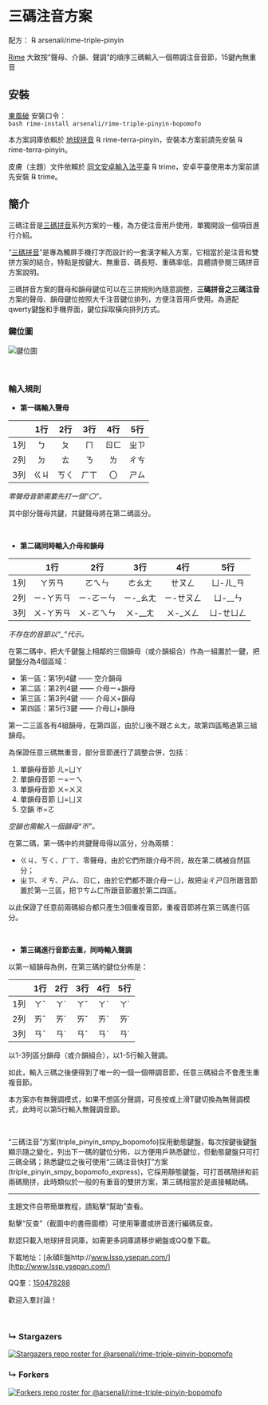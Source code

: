 # 三碼注音方案

配方： ℞ arsenali/rime-triple-pinyin

[Rime](https://rime.im/) 大致按“聲母、介韻、聲調”的順序三碼輸入一個帶調注音音節，15鍵內無重音

## 安裝

[東風破](https://github.com/rime/plum) 安裝口令： <code> bash rime-install arsenali/rime-triple-pinyin-bopomofo </code>

本方案詞庫依賴於 [地球拼音](https://github.com/rime/rime-terra-pinyin) ℞ rime-terra-pinyin，安裝本方案前請先安裝 ℞ rime-terra-pinyin。

皮膚（主題）文件依賴於 [同文安卓輸入法平臺](https://github.com/osfans/trime) ℞ trime，安卓平臺使用本方案前請先安裝 ℞ trime。


## 簡介

三碼注音是[三碼拼音](https://github.com/arsenali/rime-triple-pinyin)系列方案的一種，為方便注音用戶使用，單獨開設一個項目進行介紹。

“[三碼拼音](https://github.com/arsenali/rime-triple-pinyin)”是專為觸屏手機打字而設計的一套漢字輸入方案，它相當於是注音和雙拼方案的結合，特點是按鍵大、無重音、碼長短、重碼率低，具體請參閱三碼拼音方案說明。

三碼拼音方案的聲母和韻母鍵位可以在三拼規則內隨意調整，**三碼拼音之三碼注音**方案的聲母、韻母鍵位按照大千注音鍵位排列，方便注音用戶使用。為適配qwerty鍵盤和手機界面，鍵位採取橫向排列方式。

### 鍵位圖

![鍵位圖](https://user-images.githubusercontent.com/27876448/162972517-2a53a39d-704c-4e84-8324-106a42a17b91.jpg)


<br>

### 輸入規則

- **第一碼輸入聲母**

||1行|2行|3行|4行|5行
:---:|:---:|:---:|:---:|:---:|:---:
1列|ㄅ|ㄆ|ㄇ|ㄖㄈ|ㄓㄗ
2列|ㄉ|ㄊ|ㄋ|ㄌ|ㄔㄘ
3列|ㄍㄐ|ㄎㄑ|ㄏㄒ|〇|ㄕㄙ

_零聲母音節需要先打一個“〇”。_

其中部分聲母共鍵，共鍵聲母將在第二碼區分。

<br>

- **第二碼同時輸入介母和韻母**

||1行|2行|3行|4行|5行
:---:|:---:|:---:|:---:|:---:|:---:
1列|ㄚㄞㄢ|ㄛㄟㄣ|ㄜㄠㄤ|ㄝㄡㄥ|ㄩ-ㄦ\_ㄢ
2列|ㄧ-ㄚㄞㄢ|ㄧ-ㄛㄧㄣ|ㄧ-\_ㄠㄤ|ㄧ-ㄝㄡㄥ|ㄩ-\_\_ㄣ
3列|ㄨ-ㄚㄞㄢ|ㄨ-ㄛㄟㄣ|ㄨ-\_\_ㄤ|ㄨ-\_ㄨㄥ|ㄩ-ㄝㄩㄥ

_不存在的音節以“\_”代示。_

在第二碼中，把大千鍵盤上相鄰的三個韻母（或介韻組合）作為一組置於一鍵，把鍵盤分為4個區域：
- 第一區：第1列4鍵 —— 空介韻母
- 第二區：第2列4鍵 —— 介母ㄧ+韻母
- 第三區：第3列4鍵 —— 介母ㄨ+韻母
- 第四區：第5行3鍵 —— 介母ㄩ+韻母

第一二三區各有4組韻母，在第四區，由於ㄩ後不跟ㄜㄠㄤ，故第四區略過第三組韻母。


為保證任意三碼無重音，部分音節進行了調整合併，包括：
1. 單韻母音節 ㄦ=ㄩㄚ
2. 單韻母音節 ㄧ=ㄧㄟ
3. 單韻母音節 ㄨ=ㄨㄡ
4. 單韻母音節 ㄩ=ㄩㄡ
5. 空韻 ㄭ=ㄛ

_空韻也需輸入一個韻母“ㄭ”。_

在第二碼，第一碼中的共鍵聲母得以區分，分為兩類：
- ㄍㄐ、ㄎㄑ、ㄏㄒ、零聲母，由於它們所跟介母不同，故在第二碼被自然區分；
- ㄓㄗ、ㄔㄘ、ㄕㄙ、ㄖㄈ，由於它們都不跟介母ㄧㄩ，故把ㄓㄔㄕㄖ所跟音節置於第一三區，把ㄗㄘㄙㄈ所跟音節置於第二四區。

以此保證了任意前兩碼組合都只產生3個重複音節，重複音節將在第三碼進行區分。

<br>

- **第三碼進行音節去重，同時輸入聲調**

以第一組韻母為例，在第三碼的鍵位分佈是：

||1行|2行|3行|4行|5行
:---:|:---:|:---:|:---:|:---:|:---:
1列|ㄚˉ|ㄚˊ|ㄚˇ|ㄚˋ|ㄚ˙
2列|ㄞˉ|ㄞˊ|ㄞˇ|ㄞˋ|ㄞ˙
3列|ㄢˉ|ㄢˊ|ㄢˇ|ㄢˋ|ㄢ˙

以1-3列區分韻母（或介韻組合），以1-5行輸入聲調。

如此，輸入三碼之後便得到了唯一的一個一個帶調音節，任意三碼組合不會產生重複音節。

本方案亦有無聲調模式，如果不想區分聲調，可長按或上滑T鍵切換為無聲調模式，此時可以第5行輸入無聲調音節。

<br>

“三碼注音”方案(triple_pinyin_smpy_bopomofo)採用動態鍵盤，每次按鍵後鍵盤顯示隨之變化，列出下一碼的鍵位分佈，以方便用戶熟悉鍵位，但動態鍵盤只可打三碼全碼；熟悉鍵位之後可使用“三碼注音快打”方案(triple_pinyin_smpy_bopomofo_express)，它採用靜態鍵盤，可打首碼簡拼和前兩碼簡拼，此時類似於一般的有重音的雙拼方案，第三碼相當於是直接輔助碼。


---

主題文件自帶簡單教程，請點擊“幫助”查看。

點擊“反查”（截圖中的書冊圖標）可使用筆畫或拼音進行編碼反查。

默認只載入地球拼音詞庫，如需更多詞庫請移步網盤或QQ羣下載。

下載地址：[永碩E盤http://www.lssp.ysepan.com/](http://www.lssp.ysepan.com/)

QQ羣：[150478288](https://jq.qq.com/?_wv=1027&k=5wf1uTQ)

歡迎入羣討論！

<br>

### &#8627; Stargazers
[![Stargazers repo roster for @arsenali/rime-triple-pinyin-bopomofo](https://reporoster.com/stars/arsenali/rime-triple-pinyin-bopomofo)](https://github.com/arsenali/rime-triple-pinyin-bopomofo/stargazers)

### &#8627; Forkers
[![Forkers repo roster for @arsenali/rime-triple-pinyin-bopomofo](https://reporoster.com/forks/arsenali/rime-triple-pinyin-bopomofo)](https://github.com/arsenali/rime-triple-pinyin-bopomofo/network/members)
